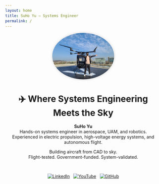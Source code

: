 ```yaml
---
layout: home
title: SuHo Yu — Systems Engineer
permalink: /
---
```


<div align="center">

<img src="assets/me.jpg" width="200" style="border-radius: 50%; box-shadow: 0 0 10px rgba(0,0,0,0.15);" alt="SuHo Yu Profile Image"/>

# ✈️ Where Systems Engineering Meets the Sky

**SuHo Yu**  
Hands-on systems engineer in aerospace, UAM, and robotics.  
Experienced in electric propulsion, high-voltage energy systems, and autonomous flight.

Building aircraft from CAD to sky.  
Flight-tested. Government-funded. System-validated.

<br/>

[![LinkedIn](https://img.shields.io/badge/LinkedIn-suho--yu-blue?logo=linkedin)](https://www.linkedin.com/in/suho-yu/)
&nbsp;
[![YouTube](https://img.shields.io/badge/YouTube-jenk5109-red?logo=youtube)](https://www.youtube.com/@jenk5109)
&nbsp;
[![GitHub](https://img.shields.io/badge/GitHub-yoosuho-black?logo=github)](https://github.com/yoosuho)

</div>
